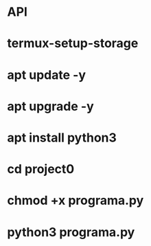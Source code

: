 # API

# termux-setup-storage
# apt update -y 
# apt upgrade -y
# apt install python3
# cd project0
# chmod +x programa.py 
# python3 programa.py
